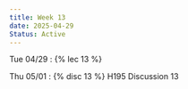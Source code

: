 ```yaml
---
title: Week 13
date: 2025-04-29
Status: Active
---
```


Tue 04/29
: {% lec 13 %}

Thu 05/01
: {% disc 13 %} H195 Discussion 13